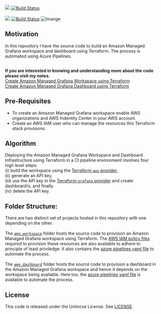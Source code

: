 [![](https://img.shields.io/badge/Amazon%20Managed%20Grafana%20Workspace-BuildStatus-informational)](./amg_workspace/)
[![Build Status](https://littlecoding.visualstudio.com/Open-Project/_apis/build/status/kunduso.aws_managed_grafana_workspace_dashboard?branchName=main)](https://littlecoding.visualstudio.com/Open-Project/_build/latest?definitionId=33&branchName=main)<br />
<br />![](https://img.shields.io/badge/Amazon%20Managed%20Grafana%20Dashboard-BuildStatus-informational)
[![Build Status](https://littlecoding.visualstudio.com/Open-Project/_apis/build/status/kunduso.aws_managed_grafana_workspace_dashboard.dashboard?branchName=main)](https://littlecoding.visualstudio.com/Open-Project/_build/latest?definitionId=34&branchName=main)
![Imange](https://skdevops.files.wordpress.com/2022/12/68-image-1-1.png)
## Motivation
In this repository I have the source code to build an Amazon Managed Grafana workspace and dashboard using Terraform. The process is automated using Azure Pipelines.

<br />**If you are interested in knowing and understanding more about the code please visit my notes.**
<br />[Create Amazon Managed Grafana Workspace using Terraform](https://skundunotes.com/2022/11/12/create-an-amazon-managed-grafana-workspace-using-terraform/)
<br />[Create Amazon Managed Grafana Dashboard using Terraform](https://skundunotes.com/2022/12/03/create-an-amazon-managed-grafana-dashboard-using-terraform-and-azure-pipelines/)
## Pre-Requisites
* To create an Amazon Managed Grafana workspace enable AWS organizations and AWS Indentity Center in your AWS account.
* Create an AWS IAM user who can manage the resources this Terraform stack provisions.

## Algorithm
Deploying the Amazon Managed Grafana Workspace and Dashboard infrastructure using Terraform in a CI pipeline environment involves four high level steps: 
<br />(i) build the workspace using the [Terraform `aws` provider](https://registry.terraform.io/providers/hashicorp/aws/latest/docs), 
<br />(ii) generate an API key, 
<br />(iii) use the API key in the [Terraform `grafana` provider](https://registry.terraform.io/providers/grafana/grafana/latest/docs) and create dashboard/s, and finally 
<br />(iv) delete the API key.

## Folder Structure:
There are two distinct set of projects hosted in this repository with one depending on the other.<br />
<br />The [`amg_workspace`](./amg_workspace) folder hosts the source code to provision an Amazon Managed Grafana workspace using Terraform. The [AWS IAM policy files](./amg_workspace/user-policy-files/) required to provision these resources are also available to adhere to principle of least priviledge. It also contains the [azure pipelines yaml file](./amg_workspace/azure-pipelines-workspace.yml) to automate the process.<br />
<br /> The [`amg_dashboard`](./amg_dashboard/) folder hosts the source code to provision a dashboard in the Amazon Managed Grafana workspace and hence it depends on the workspace being available. Here too, the [azure pipelines yaml file](./amg_dashboard/azure-pipelines-dashboard.yml) is available to automate the process.
## License
This code is released under the Unlincse License. See [LICENSE](LICENSE).